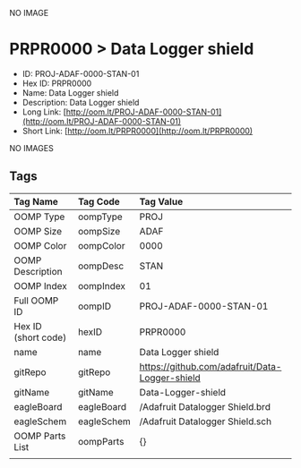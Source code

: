 


  
NO IMAGE  
# PRPR0000 > Data Logger shield

- ID: PROJ-ADAF-0000-STAN-01
- Hex ID: PRPR0000
- Name: Data Logger shield
- Description: Data Logger shield
- Long Link: [http://oom.lt/PROJ-ADAF-0000-STAN-01](http://oom.lt/PROJ-ADAF-0000-STAN-01)
- Short Link: [http://oom.lt/PRPR0000](http://oom.lt/PRPR0000)
  
NO IMAGES  
## Tags
  

|Tag Name|Tag Code|Tag Value|
| :--- | :--- | :--- |
|OOMP Type|oompType|PROJ|
|OOMP Size|oompSize|ADAF|
|OOMP Color|oompColor|0000|
|OOMP Description|oompDesc|STAN|
|OOMP Index|oompIndex|01|
|Full OOMP ID|oompID|PROJ-ADAF-0000-STAN-01|
|Hex ID (short code)|hexID|PRPR0000|
|name|name|Data Logger shield|
|gitRepo|gitRepo|https://github.com/adafruit/Data-Logger-shield|
|gitName|gitName|Data-Logger-shield|
|eagleBoard|eagleBoard|/Adafruit Datalogger Shield.brd|
|eagleSchem|eagleSchem|/Adafruit Datalogger Shield.sch|
|OOMP Parts List|oompParts|{}|
||||
